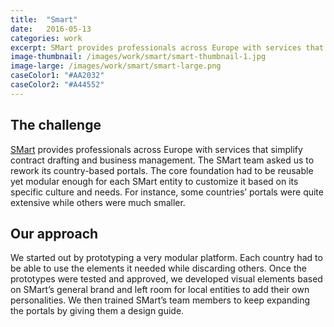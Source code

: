 ```yaml
---
title:  "Smart"
date:   2016-05-13
categories: work
excerpt: SMart provides professionals across Europe with services that simplify contract drafting and business management...
image-thumbnail: /images/work/smart/smart-thumbnail-1.jpg
image-large: /images/work/smart/smart-large.png
caseColor1: "#AA2032"
caseColor2: "#A44552"
---
```


## The challenge

[SMart][1] provides professionals across Europe with services that simplify contract drafting and business management. The SMart team asked us to rework its country-based portals. The core foundation had to be reusable yet modular enough for each SMart entity to customize it based on its specific culture and needs. For instance, some countries’ portals were quite extensive while others were much smaller.

## Our approach

We started out by prototyping a very modular platform. Each country had to be able to use the elements it needed while discarding others. Once the prototypes were tested and approved, we developed visual elements based on SMart’s general brand and left room for local entities to add their own personalities. We then trained SMart’s team members to keep expanding the portals by giving them a design guide.

<!-- References -->
[1]: http://smartbe.be/fr/ "Smart be"
